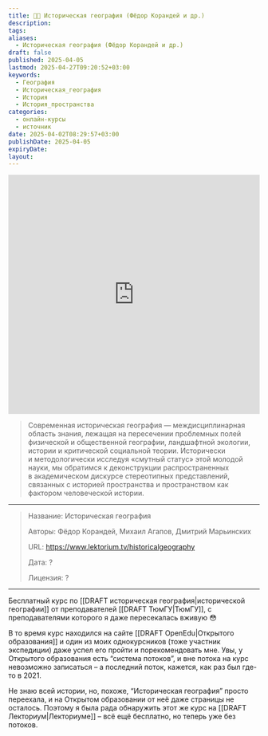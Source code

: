 ```yaml
---
title: 🧑‍🏫 Историческая география (Фёдор Корандей и др.)
description: 
tags: 
aliases:
  - Историческая география (Фёдор Корандей и др.)
draft: false
published: 2025-04-05
lastmod: 2025-04-27T09:20:52+03:00
keywords:
  - География
  - Историческая_география
  - История
  - История_пространства
categories:
  - онлайн-курсы
  - источник
date: 2025-04-02T08:29:57+03:00
publishDate: 2025-04-05
expiryDate: 
layout:
---
```

<embed src="https://www.lektorium.tv/historicalgeography" style="width:100%; height: 50vw;">

> Современная историческая география — междисциплинарная область знания, лежащая на пересечении проблемных полей физической и общественной географии, ландшафтной экологии, истории и критической социальной теории. Исторически и методологически исследуя «смутный статус» этой молодой науки, мы обратимся к деконструкции распространенных в академическом дискурсе стереотипных представлений, связанных с историей пространства и пространством как фактором человеческой истории.

---

> Название: Историческая география
> 
> Авторы: Фёдор Корандей, Михаил Агапов, Дмитрий Марьинских
> 
> URL: https://www.lektorium.tv/historicalgeography 
> 
> Дата: ?
> 
> Лицензия: ?

---

Бесплатный курс по [[DRAFT историческая география|исторической географии]] от преподавателей [[DRAFT ТюмГУ|ТюмГУ]], с преподавателями которого я даже пересекалась вживую 😳

В то время курс находился на сайте [[DRAFT OpenEdu|Открытого образования]] и один из моих однокурсников (тоже участник экспедиции) даже успел его пройти и порекомендовать мне. Увы, у Открытого образования есть “система потоков”, и вне потока на курс невозможно записаться – а последний поток, кажется, как раз был где-то в 2021.

Не знаю всей истории, но, похоже, “Историческая география” просто переехала, и на Открытом образовании от неё даже страницы не осталось. Поэтому я была рада обнаружить этот же курс на [[DRAFT Лекториум|Лекториуме]] – всё ещё бесплатно, но теперь уже без потоков.
